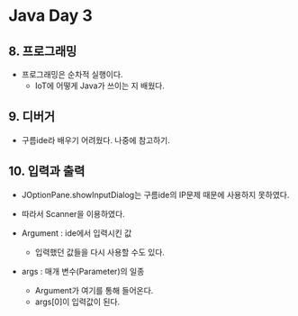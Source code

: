 # Java Day 3






























## 8. 프로그래밍

+ 프로그래밍은 순차적 실행이다.
    + IoT에 어떻게 Java가 쓰이는 지 배웠다.
    
## 9. 디버거
+ 구름ide라 배우기 어려웠다. 나중에 참고하기.


## 10. 입력과 출력

+ JOptionPane.showInputDialog는 구름ide의 IP문제 때문에 사용하지 못하였다.
+ 따라서 Scanner을 이용하였다.

+ Argument : ide에서 입력시킨  값
    + 입력했던 값들을 다시 사용할 수도 있다.
+ args : 매개 변수(Parameter)의 일종
    + Argument가 여기를 통해 들어온다.
    + args[0]이 입력값이 된다.
